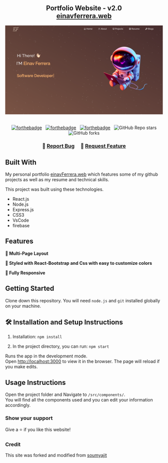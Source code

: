 <h2 align="center">
  Portfolio Website - v2.0<br/>
  <a href="https://einavferrera-portfolio.web.app/" target="_blank">einavferrera.web</a>
</h2>
<div align="center">
  <img alt="Demo" src="./Images/readme-img.png" />
</div>

<br/>

<center>

[![forthebadge](https://forthebadge.com/images/badges/built-with-love.svg)](https://forthebadge.com) &nbsp;
[![forthebadge](https://forthebadge.com/images/badges/made-with-javascript.svg)](https://forthebadge.com) &nbsp;
[![forthebadge](https://forthebadge.com/images/badges/open-source.svg)](https://forthebadge.com) &nbsp;
![GitHub Repo stars](https://img.shields.io/github/stars/EinavFerrera/Portfolio-site?color=red&logo=github&style=for-the-badge)
![GitHub forks](https://img.shields.io/github/forks/EinavFerrera/Portfolio-site?color=red&logo=github&style=for-the-badge)


</center>

<h3 align="center">
    🔹
    <a href="https://github.com/EinavFerrera/Portfolio-site/issues">Report Bug</a> &nbsp; &nbsp;
    🔹
    <a href="https://github.com/EinavFerrera/Portfolio-site/issues">Request Feature</a>
</h3>

## Built With

My personal portfolio <a href="https://einavferrera-portfolio.web.app/" target="_blank">einavFerrera.web</a> which features some of my github projects as well as my resume and technical skills.<br/>

This project was built using these technologies.

- React.js
- Node.js
- Express.js
- CSS3
- VsCode
- firebase

## Features

**📖 Multi-Page Layout**

**🎨 Styled with React-Bootstrap and Css with easy to customize colors**

**📱 Fully Responsive**

## Getting Started

Clone down this repository. You will need `node.js` and `git` installed globally on your machine.

## 🛠 Installation and Setup Instructions

1. Installation: `npm install`

2. In the project directory, you can run: `npm start`

Runs the app in the development mode.\
Open [http://localhost:3000](http://localhost:3000) to view it in the browser.
The page will reload if you make edits.

## Usage Instructions

Open the project folder and Navigate to `/src/components/`. <br/>
You will find all the components used and you can edit your information accordingly.

### Show your support

Give a ⭐ if you like this website!


### Credit

This site was forked and modified from <a href="https://github.com/soumyajit4419/Portfolio" target="_blank">soumyajit</a>

